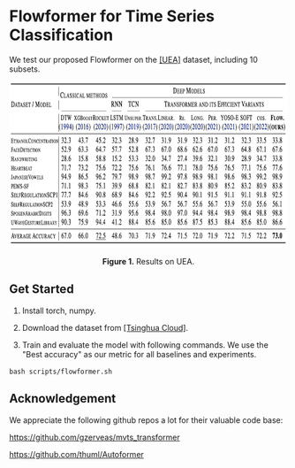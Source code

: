 # Flowformer for Time Series Classification

We test our proposed Flowformer on the [[UEA]](https://www.timeseriesclassification.com/) dataset, including 10 subsets.

<p align="center">
<img src="..\pic\TS_results.png" height = "300" alt="" align=center />
<br><br>
<b>Figure 1.</b> Results on UEA.
</p>


## Get Started

1. Install torch, numpy.

2. Download the dataset from [[Tsinghua Cloud]](https://cloud.tsinghua.edu.cn/d/20ec246857454850a1f3/).

3. Train and evaluate the model with following commands. We use the "Best accuracy" as our metric for all baselines and experiments.

```shell
bash scripts/flowformer.sh
```

## Acknowledgement

We appreciate the following github repos a lot for their valuable code base:

https://github.com/gzerveas/mvts_transformer

https://github.com/thuml/Autoformer
